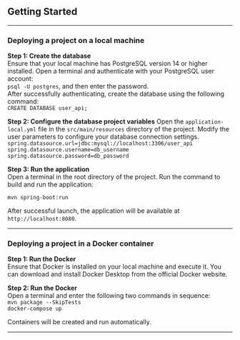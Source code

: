 ## Getting Started

---
### Deploying a project on a local machine

<b>Step 1: Create the database</b>  
Ensure that your local machine has PostgreSQL version 14 or higher installed.
Open a terminal and authenticate with your PostgreSQL user account:  
`psql -U postgres`, and then enter the password.  
After successfully authenticating, create the database using the following command:  
`CREATE DATABASE user_api;`

<b>Step 2: Configure the database project variables</b>
Open the `application-local.yml` file in the `src/main/resources` directory of the project.
Modify the user parameters to configure your database connection settings.  
`spring.datasource.url=jdbc:mysql://localhost:3306/user_api`  
`spring.datasource.username=db_username`  
`spring.datasource.password=db_password`  

<b>Step 3: Run the application</b>  
Open a terminal in the root directory of the project.
Run the command to build and run the application:

`mvn spring-boot:run`

After successful launch, the application will be available at `http://localhost:8080`.

---
### Deploying a project in a Docker container

<b>Step 1: Run the Docker</b>  
Ensure that Docker is installed on your local machine and execute it. 
You can download and install Docker Desktop from the official Docker website.

<b>Step 2: Run the Docker</b>  
Open a terminal and enter the following two commands in sequence:  
`mvn package --SkipTests`  
`docker-compose up`  

Containers will be created and run automatically.

---